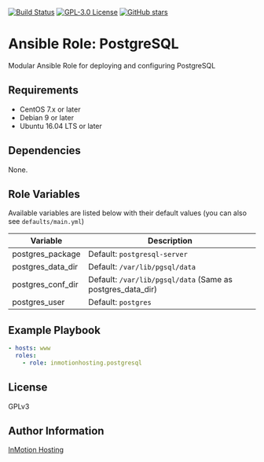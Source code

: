 [![Build Status](https://travis-ci.org/inmotionhosting/ansible-role-postgresql.png?branch=master)](https://travis-ci.org/inmotionhosting/ansible-role-postgresql) [![GPL-3.0 License](https://img.shields.io/github/license/inmotionhosting/ansible-role-postgresql.svg?color=blue)](https://github.com/inmotionhosting/ansible-role-postgresql/blob/master/LICENSE) [![GitHub stars](https://img.shields.io/github/stars/inmotionhosting/ansible-role-postgresql.svg)](https://github.com/inmotionhosting/ansible-role-postgresql/stargazers)

# Ansible Role: PostgreSQL

Modular Ansible Role for deploying and configuring PostgreSQL

## Requirements

* CentOS 7.x or later
* Debian 9 or later
* Ubuntu 16.04 LTS or later

## Dependencies

None.

## Role Variables

Available variables are listed below with their default values (you can also see `defaults/main.yml`)

| Variable | Description |
| -------- | ----------- |
| postgres_package | Default: `postgresql-server`
| postgres_data_dir | Default: `/var/lib/pgsql/data`
| postgres_conf_dir | Default: `/var/lib/pgsql/data` (Same as postgres_data_dir)
| postgres_user | Default: `postgres`

## Example Playbook

```yaml
- hosts: www
  roles:
    - role: inmotionhosting.postgresql
```

## License

GPLv3

## Author Information

[InMotion Hosting](https://inmotionhosting.com)
